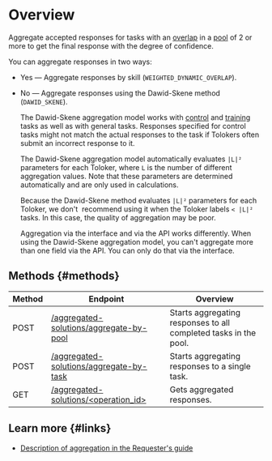 # Overview

Aggregate accepted responses for tasks with an [overlap](../../glossary.md#overlap) in a [pool](../../glossary.md#pool) of 2 or more to get the final response with the degree of confidence.

You can aggregate responses in two ways:

- Yes — Aggregate responses by skill (`WEIGHTED_DYNAMIC_OVERLAP`).
- No — Aggregate responses using the Dawid-Skene method (`DAWID_SKENE`).

    The Dawid-Skene aggregation model works with [control](../../glossary.md#control-task) and [training](../../glossary.md#training-task) tasks as well as with general tasks. Responses specified for control tasks might not match the actual responses to the task if Tolokers often submit an incorrect response to it.

    The Dawid-Skene aggregation model automatically evaluates `|L|²` parameters for each Toloker, where `L` is the number of different aggregation values. Note that these parameters are determined automatically and are only used in calculations.

    Because the Dawid-Skene method evaluates `|L|²` parameters for each Toloker, we don't  recommend using it when the Toloker labels `< |L|²` tasks. In this case, the quality of aggregation may be poor.

    Aggregation via the interface and via the API works differently. When using the Dawid-Skene aggregation model, you can't aggregate more than one field via the API. You can only do that via the interface.

## Methods {#methods}

Method | Endpoint | Overview
----- | ----- | -----
POST | [/aggregated-solutions/aggregate-by-pool](aggregate-by-pool.md) | Starts aggregating responses to all completed tasks in the pool.
POST | [/aggregated-solutions/aggregate-by-task](aggregate-by-task.md) | Starts aggregating responses to a single task.
GET | [/aggregated-solutions/<operation_id>](get-aggregated-result.md) | Gets aggregated responses.

## Learn more {#links}

- [Description of aggregation in the Requester's guide](../../guide/concepts/result-aggregation.md)